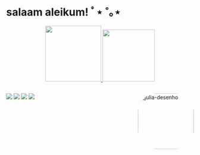 # salaam aleikum!  ﾟ⋆ ˚｡⋆

<div align="center">
  <a href="https://github.com/scognamiglioo">
  <img height="150em" src="https://github-readme-stats.vercel.app/api?username=scognamiglioo&show_icons=true&theme=buefy&include_all_commits=true&count_private=true"/>
  <img height="140em" src="https://github-readme-stats.vercel.app/api/top-langs/?username=scognamiglioo&layout=compact&langs_count=7&theme=buefy"/>
</div>
  
  
  ##
  
<div> 
  <a href="https://www.youtube.com/channel/UC_-uuuZbY0AAt9CViNzvc-Q" target="_blank"><img src="https://img.shields.io/badge/YouTube-FF0000?style=for-the-badge&logo=youtube&logoColor=white" target="_blank"></a>
  <a href="https://instagram.com/julixvd" target="_blank"><img src="https://img.shields.io/badge/-Instagram-%23E4405F?style=for-the-badge&logo=instagram&logoColor=white" target="_blank"></a>
 <a href="https://discord.gg/pDbY76q8Qf" target="_blank"><img src="https://img.shields.io/badge/Discord-7289DA?style=for-the-badge&logo=discord&logoColor=white" target="_blank"></a> 
  <a href = "mailto:julia.dias@sga.pucminas.br"><img src="https://img.shields.io/badge/-Gmail-%23333?style=for-the-badge&logo=gmail&logoColor=white" target="_blank"></a>
  <img align="right" alt="julia-desenho" height="150" style="border-radius:50px;" src="https://cdn.discordapp.com/attachments/877570626947264562/901893034231349298/picasion.com_c1bdb50f9d60cd36d3f024f8591b7266.gif">
 
 
</div>
